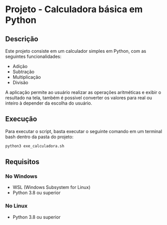 # Projeto - Calculadora básica em Python

## Descrição
Este projeto consiste em um calculador simples em Python, com as seguintes funcionalidades:
- Adição
- Subtração
- Multiplicação
- Divisão

A aplicação permite ao usuário realizar as operações aritméticas e exibir o resultado na tela, também é possivel converter os valores para real ou inteiro à depender da escolha do usuário.

## Execução
Para executar o script, basta executar o seguinte comando em um terminal bash dentro da pasta do projeto:

```bash
python3 exe_calculadora.sh
```
## Requisitos
### No Windows
- WSL (Windows Subsystem for Linux)
- Python 3.8 ou superior
### No Linux
- Python 3.8 ou superior